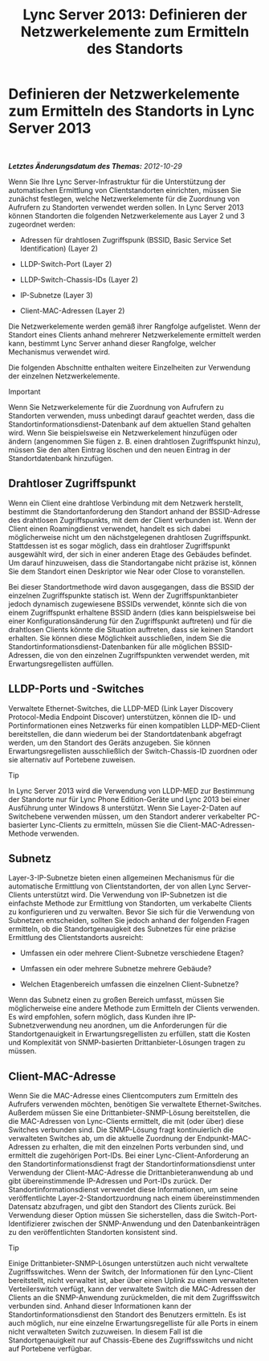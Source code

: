 ﻿---
title: 'Lync Server 2013: Definieren der Netzwerkelemente zum Ermitteln des Standorts'
TOCTitle: Definieren der Netzwerkelemente zum Ermitteln des Standorts
ms:assetid: 7538779d-055d-44ed-8dd7-11c45fc1b9f5
ms:mtpsurl: https://technet.microsoft.com/de-de/library/Gg398567(v=OCS.15)
ms:contentKeyID: 49294437
ms.date: 05/19/2016
mtps_version: v=OCS.15
ms.translationtype: HT
---

# Definieren der Netzwerkelemente zum Ermitteln des Standorts in Lync Server 2013

 

_**Letztes Änderungsdatum des Themas:** 2012-10-29_

Wenn Sie Ihre Lync Server-Infrastruktur für die Unterstützung der automatischen Ermittlung von Clientstandorten einrichten, müssen Sie zunächst festlegen, welche Netzwerkelemente für die Zuordnung von Aufrufern zu Standorten verwendet werden sollen. In Lync Server 2013 können Standorten die folgenden Netzwerkelemente aus Layer 2 und 3 zugeordnet werden:

  - Adressen für drahtlosen Zugriffspunk (BSSID, Basic Service Set Identification) (Layer 2)

  - LLDP-Switch-Port (Layer 2)

  - LLDP-Switch-Chassis-IDs (Layer 2)

  - IP-Subnetze (Layer 3)

  - Client-MAC-Adressen (Layer 2)

Die Netzwerkelemente werden gemäß ihrer Rangfolge aufgelistet. Wenn der Standort eines Clients anhand mehrerer Netzwerkelemente ermittelt werden kann, bestimmt Lync Server anhand dieser Rangfolge, welcher Mechanismus verwendet wird.

Die folgenden Abschnitte enthalten weitere Einzelheiten zur Verwendung der einzelnen Netzwerkelemente.


> [!IMPORTANT]
> Wenn Sie Netzwerkelemente für die Zuordnung von Aufrufern zu Standorten verwenden, muss unbedingt darauf geachtet werden, dass die Standortinformationsdienst-Datenbank auf dem aktuellen Stand gehalten wird. Wenn Sie beispielsweise ein Netzwerkelement hinzufügen oder ändern (angenommen Sie fügen z. B. einen drahtlosen Zugriffspunkt hinzu), müssen Sie den alten Eintrag löschen und den neuen Eintrag in der Standortdatenbank hinzufügen.



## Drahtloser Zugriffspunkt

Wenn ein Client eine drahtlose Verbindung mit dem Netzwerk herstellt, bestimmt die Standortanforderung den Standort anhand der BSSID-Adresse des drahtlosen Zugriffspunkts, mit dem der Client verbunden ist. Wenn der Client einen Roamingdienst verwendet, handelt es sich dabei möglicherweise nicht um den nächstgelegenen drahtlosen Zugriffspunkt. Stattdessen ist es sogar möglich, dass ein drahtloser Zugriffspunkt ausgewählt wird, der sich in einer anderen Etage des Gebäudes befindet. Um darauf hinzuweisen, dass die Standortangabe nicht präzise ist, können Sie dem Standort einen Deskriptor wie Near oder Close to voranstellen.

Bei dieser Standortmethode wird davon ausgegangen, dass die BSSID der einzelnen Zugriffspunkte statisch ist. Wenn der Zugriffspunktanbieter jedoch dynamisch zugewiesene BSSIDs verwendet, könnte sich die von einem Zugriffspunkt erhaltene BSSID ändern (dies kann beispielsweise bei einer Konfigurationsänderung für den Zugriffspunkt auftreten) und für die drahtlosen Clients könnte die Situation auftreten, dass sie keinen Standort erhalten. Sie können diese Möglichkeit ausschließen, indem Sie die Standortinformationsdienst-Datenbanken für alle möglichen BSSID-Adressen, die von den einzelnen Zugriffspunkten verwendet werden, mit Erwartungsregellisten auffüllen.

## LLDP-Ports und -Switches

Verwaltete Ethernet-Switches, die LLDP-MED (Link Layer Discovery Protocol-Media Endpoint Discover) unterstützen, können die ID- und Portinformationen eines Netzwerks für einen kompatiblen LLDP-MED-Client bereitstellen, die dann wiederum bei der Standortdatenbank abgefragt werden, um den Standort des Geräts anzugeben. Sie können Erwartungsregellisten ausschließlich der Switch-Chassis-ID zuordnen oder sie alternativ auf Portebene zuweisen.


> [!TIP]
> In Lync Server 2013 wird die Verwendung von LLDP-MED zur Bestimmung der Standorte nur für Lync Phone Edition-Geräte und Lync 2013 bei einer Ausführung unter Windows&nbsp;8 unterstützt. Wenn Sie Layer-2-Daten auf Switchebene verwenden müssen, um den Standort anderer verkabelter PC-basierter Lync-Clients zu ermitteln, müssen Sie die Client-MAC-Adressen-Methode verwenden.



## Subnetz

Layer-3-IP-Subnetze bieten einen allgemeinen Mechanismus für die automatische Ermittlung von Clientstandorten, der von allen Lync Server-Clients unterstützt wird. Die Verwendung von IP-Subnetzen ist die einfachste Methode zur Ermittlung von Standorten, um verkabelte Clients zu konfigurieren und zu verwalten. Bevor Sie sich für die Verwendung von Subnetzen entscheiden, sollten Sie jedoch anhand der folgenden Fragen ermitteln, ob die Standortgenauigkeit des Subnetzes für eine präzise Ermittlung des Clientstandorts ausreicht:

  - Umfassen ein oder mehrere Client-Subnetze verschiedene Etagen?

  - Umfassen ein oder mehrere Subnetze mehrere Gebäude?

  - Welchen Etagenbereich umfassen die einzelnen Client-Subnetze?

Wenn das Subnetz einen zu großen Bereich umfasst, müssen Sie möglicherweise eine andere Methode zum Ermitteln der Clients verwenden. Es wird empfohlen, sofern möglich, dass Kunden ihre IP-Subnetzverwendung neu anordnen, um die Anforderungen für die Standortgenauigkeit in Erwartungsregellisten zu erfüllen, statt die Kosten und Komplexität von SNMP-basierten Drittanbieter-Lösungen tragen zu müssen.

## Client-MAC-Adresse

Wenn Sie die MAC-Adresse eines Clientcomputers zum Ermitteln des Aufrufers verwenden möchten, benötigen Sie verwaltete Ethernet-Switches. Außerdem müssen Sie eine Drittanbieter-SNMP-Lösung bereitstellen, die die MAC-Adressen von Lync-Clients ermittelt, die mit (oder über) diese Switches verbunden sind. Die SNMP-Lösung fragt kontinuierlich die verwalteten Switches ab, um die aktuelle Zuordnung der Endpunkt-MAC-Adressen zu erhalten, die mit den einzelnen Ports verbunden sind, und ermittelt die zugehörigen Port-IDs. Bei einer Lync-Client-Anforderung an den Standortinformationsdienst fragt der Standortinformationsdienst unter Verwendung der Client-MAC-Adresse die Drittanbieteranwendung ab und gibt übereinstimmende IP-Adressen und Port-IDs zurück. Der Standortinformationsdienst verwendet diese Informationen, um seine veröffentlichte Layer-2-Standortzuordnung nach einem übereinstimmenden Datensatz abzufragen, und gibt den Standort des Clients zurück. Bei Verwendung dieser Option müssen Sie sicherstellen, dass die Switch-Port-Identifizierer zwischen der SNMP-Anwendung und den Datenbankeinträgen zu den veröffentlichten Standorten konsistent sind.


> [!TIP]
> Einige Drittanbieter-SNMP-Lösungen unterstützen auch nicht verwaltete Zugriffsswitches. Wenn der Switch, der Informationen für den Lync-Client bereitstellt, nicht verwaltet ist, aber über einen Uplink zu einem verwalteten Verteilerswitch verfügt, kann der verwaltete Switch die MAC-Adressen der Clients an die SNMP-Anwendung zurückmelden, die mit dem Zugriffsswitch verbunden sind. Anhand dieser Informationen kann der Standortinformationsdienst den Standort des Benutzers ermitteln. Es ist auch möglich, nur eine einzelne Erwartungsregelliste für alle Ports in einem nicht verwalteten Switch zuzuweisen. In diesem Fall ist die Standortgenauigkeit nur auf Chassis-Ebene des Zugriffsswitchs und nicht auf Portebene verfügbar.


